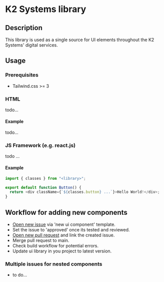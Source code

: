 # K2 Systems library

## Description

This library is used as a single source for UI elements throughout the K2 Systems' digital services.

## Usage

### Prerequisites

- Tailwind.css >= 3

### HTML

todo...

#### Example

todo...

### JS Framework (e.g. react.js)

todo ...

#### Example

```js
import { classes } from "<library>";

export default function Button() {
  return <div className={`${classes.button} ...`}>Hello World!</div>;
}
```

## Workflow for adding new components

- [Open new issue](https://github.com/47NordMedia/k2-systems-ui-library/issues/new/choose) via 'new ui component' template.
- Set the issue to 'approved' once its tested and reviewed.
- [Open new pull request](https://github.com/47NordMedia/k2-systems-ui-library/compare) and link the created issue.
- Merge pull request to main.
- Check build workflow for potential errors.
- Update ui library in you project to latest version.

### Multiple issues for nested components

- to do...
